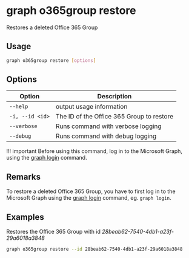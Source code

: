 # graph o365group restore

Restores a deleted Office 365 Group

## Usage

```sh
graph o365group restore [options]
```

## Options

Option|Description
------|-----------
`--help`|output usage information
`-i, --id <id>`|The ID of the Office 365 Group to restore
`--verbose`|Runs command with verbose logging
`--debug`|Runs command with debug logging

!!! important
    Before using this command, log in to the Microsoft Graph, using the [graph login](../login.md) command.

## Remarks

To restore a deleted Office 365 Group, you have to first log in to the Microsoft Graph using the [graph login](../login.md) command, eg. `graph login`.

## Examples

Restores the Office 365 Group with id _28beab62-7540-4db1-a23f-29a6018a3848_

```sh
graph o365group restore --id 28beab62-7540-4db1-a23f-29a6018a3848
```